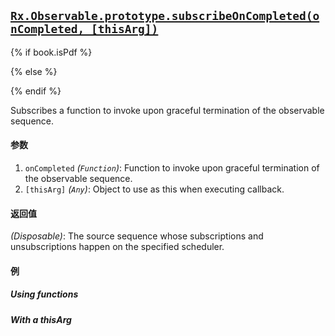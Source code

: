 ## [`Rx.Observable.prototype.subscribeOnCompleted(onCompleted, [thisArg])`](https://github.com/Reactive-Extensions/RxJS/blob/master/src/core/observable.js)

{% if book.isPdf %}



{% else %}



{% endif %}

Subscribes a function to invoke upon graceful termination of the observable sequence.

#### 参数
1. `onCompleted` *(`Function`)*: Function to invoke upon graceful termination of the observable sequence.
2. `[thisArg]` *(`Any`)*: Object to use as this when executing callback.

#### 返回值
*(Disposable)*: The source sequence whose subscriptions and unsubscriptions happen on the specified scheduler.

#### 例

##### Using functions

[](http://jsbin.com/qasimo/1/embed?js,console)

##### With a thisArg

[](http://jsbin.com/qinupu/1/embed?js,console)

